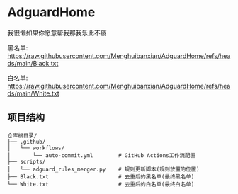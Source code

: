 # AdguardHome
我很懒如果你愿意帮我那我乐此不疲

黑名单:
https://raw.githubusercontent.com/Menghuibanxian/AdguardHome/refs/heads/main/Black.txt

白名单:
https://raw.githubusercontent.com/Menghuibanxian/AdguardHome/refs/heads/main/White.txt



## 项目结构

```
仓库根目录/
├── .github/
│   └── workflows/
│       └── auto-commit.yml        # GitHub Actions工作流配置
├── scripts/
│   └── adguard_rules_merger.py    # 规则更新脚本(规则放置的位置)
├── Black.txt                      # 去重后的黑名单(最终黑名单)
└── White.txt                      # 去重后的白名单(最终白名单)
```
